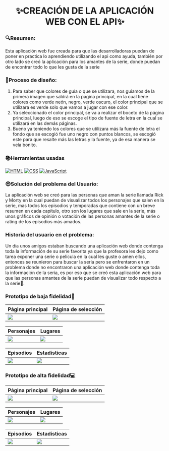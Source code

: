 <h1 align="center">✨CREACIÓN DE LA APLICACIÓN WEB CON EL API✨</h1>
<h3>🔍Resumen:</h3>
<p>Esta aplicación web fue creada para que las desarrolladoras puedan de poner en practica lo aprendiendo utilizando el api como ayuda, también por otro lado se creó la aplicación para los amantes de la serie, donde puedan de encontrar todo lo que les gusta de la serie</p>
<h3>🦋Proceso de diseño:</h3>
<ol>
<li>Para saber que colores de guía o que se utilizara, nos guiamos de la primera imagen que saldrá en la página principal, en la cual tiene colores como verde neón, negro, verde oscuro, el color principal que se utilizara es verde solo que vamos a jugar con ese color.</li>
<li>Ya seleccionado el color principal, se va a realizar el boceto de la página principal, luego de eso se escoge el tipo de fuente de letra en la cual se utilizará en las demás páginas.</li>
<li>Bueno ya teniendo los colores que se utilizara más la fuente de letra el fondo que se escogió fue uno negro con puntos blancos, se escogió este para que resalte más las letras y la fuente, ya de esa manera se veía bonito.</li>
</ol>
<h3>📚Herramientas usadas</h3>

[![HTML](https://img.shields.io/badge/HTML-%23E34F26.svg?logo=html5&logoColor=white)](#)
[![CSS](https://img.shields.io/badge/CSS-1572B6?logo=css3&logoColor=fff)](#)
[![JavaScript](https://img.shields.io/badge/JavaScript-F7DF1E?logo=javascript&logoColor=000)](#)

<h3>😎Solución del problema del Usuario:</h3>
<p>La aplicación web se creó para las personas que aman la serie llamada Rick y Morty en la cual puedan de visualizar todos los personajes que salen en la serie, mas todos los episodios y temporadas que contiene con un breve resumen en cada capítulo, otro son los lugares que sale en la serie, más unos gráficos de opinión o votación de las personas amantes de la serie o rating de los episodios más amados.</p>
<h3>Historia del usuario en el problema:</h3>
<p>Un día unos amigos estaban buscando una aplicación web donde contenga toda la información de su serie favorita ya que la profesora les dejo como tarea exponer una serie o película en la cual les guste o amen ellos, entonces se reunieron para buscar la seria pero se enfrentaron en un problema donde no encontraron una aplicación web  donde contenga toda la información de la seria, es por eso que se creó esta aplicación web para que las personas amantes de la serie puedan de visualizar todo respecto a la serie🌻.</p>

<h3>Prototipo de baja fidelidad📝</h3>

| Página principal | Página de selección |
| ----------- | ----------- |
|<img src="https://i.postimg.cc/1tkbYvsg/Whats-App-Image-2024-09-12-at-11-38-37-AM.jpg" />|<img src="https://i.postimg.cc/VN5TfxNr/Whats-App-Image-2024-09-12-at-11-38-44-AM.jpg"/>|

| Personajes | Lugares |
| ----------- | ----------- |
|<img src="https://i.postimg.cc/1tkbYvsg/Whats-App-Image-2024-09-12-at-11-38-37-AM.jpg" />|<img src="https://i.postimg.cc/VN5TfxNr/Whats-App-Image-2024-09-12-at-11-38-44-AM.jpg"/>|

| Episodios | Estadisticas |
| ----------- | ----------- |
|<img src="https://i.postimg.cc/1tkbYvsg/Whats-App-Image-2024-09-12-at-11-38-37-AM.jpg" />|<img src="https://i.postimg.cc/VN5TfxNr/Whats-App-Image-2024-09-12-at-11-38-44-AM.jpg"/>|

<h3>Prototipo de alta fidelidad💻</h3>

| Página principal | Página de selección |
| ----------- | ----------- |
|<img src="https://i.postimg.cc/Qxsy99tr/2-33.jpg" />|<img src="https://i.postimg.cc/prM1ByJz/2-2.jpg"/>|

| Personajes | Lugares |
| ----------- | ----------- |
|<img src="https://i.postimg.cc/Qxsy99tr/2-33.jpg" />|<img src="https://i.postimg.cc/CK0qgqsz/Lugares.png"/>|

| Episodios | Estadisticas |
| ----------- | ----------- |
|<img src="https://i.postimg.cc/Qxsy99tr/2-33.jpg" />|<img src="https://i.postimg.cc/prM1ByJz/2-2.jpg"/>|


